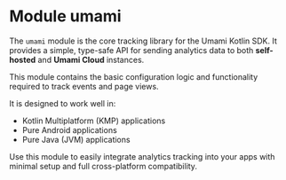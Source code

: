 # Module umami

The `umami` module is the core tracking library for the Umami Kotlin SDK. It provides a simple, type-safe API for sending analytics data to both **self-hosted** and **Umami Cloud** instances.

This module contains the basic configuration logic and functionality required to track events and page views.

It is designed to work well in:

* Kotlin Multiplatform (KMP) applications
* Pure Android applications
* Pure Java (JVM) applications

Use this module to easily integrate analytics tracking into your apps with minimal setup and full cross-platform compatibility.
